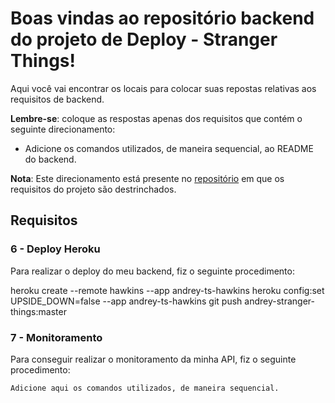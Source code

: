 # Boas vindas ao repositório backend do projeto de Deploy - Stranger Things!

Aqui você vai encontrar os locais para colocar suas repostas relativas aos requisitos de backend.

**Lembre-se**: coloque as respostas apenas dos requisitos que contém o seguinte direcionamento:

  - Adicione os comandos utilizados, de maneira sequencial, ao README do backend.

**Nota**: Este direcionamento está presente no [repositório](https://github.com/tryber/sd-02-project-stranger-things) em que os requisitos do projeto são destrinchados.

## Requisitos

### 6 - Deploy Heroku

Para realizar o deploy do meu backend, fiz o seguinte procedimento:

heroku create --remote hawkins --app andrey-ts-hawkins
heroku config:set UPSIDE_DOWN=false --app andrey-ts-hawkins
git push andrey-stranger-things:master

### 7 - Monitoramento

Para conseguir realizar o monitoramento da minha API, fiz o seguinte procedimento:

`Adicione aqui os comandos utilizados, de maneira sequencial.`

